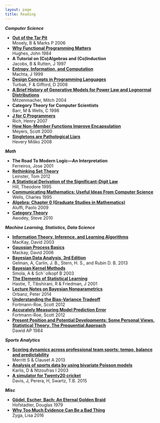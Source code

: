 ```yaml
---
layout: page
title: Reading
---
```


_**Computer Science**_

* **[Out of the Tar Pit](https://githubcom/papers-we-love/papers-we-love/blob/master/design/out-of-the-tar-pitpdf?raw=true)**   <br>Mosely, B & Marks P 2006
* **[Why Functional Programming Matters](https://githubcom/papers-we-love/papers-we-love/blob/master/functional_programming/why-functional-programming-matterspdf)**   <br>Hughes, John 1984
* **A Tutorial on (Co)Algebras and (Co)Induction**   <br>Jacobs, B & Rutten, J 1997
* **[Entropy, Information, and Computation](http://tntphysuniroma1it/twiki/pub/TNTgroup/AngeloVulpiani/machtapdf)**   <br>Machta, J 1999
* **[Design Concepts in Programming Languages](http://www.amazon.com/Design-Concepts-Programming-Languages-Press/dp/0262201755)**   <br>Turbak, F & Gifford, D 2008
* **[A Brief History of Generative Models for Power Law and Lognormal Distributions](http://www.eecsharvardedu/~michaelm/postscripts/im2004apdf)**   <br>Mitzenmacher, Mitch 2004
* **Category Theory for Computer Scientists**   <br>Barr, M & Wells, C 1998
* **[J for C Programmers](http://codejsoftwarecom/mediawiki/images/8/80/JforC20071003pdf)**   <br>Rich, Henry 2007
* **[How Non-Member Functions Improve Encapsulation](http://www.drdobbscom/cpp/how-non-member-functions-improve-encapsu/184401197)**   <br>Meyers, Scott 2000
* **[Singletons are Pathological Liars](http://misko.hevery.com/2008/08/17/singletons-are-pathological-liars/)**   <br>Hevery Miško 2008

_**Math**_

* **The Road To Modern Logic—An Interpretation**   <br>Ferreiros, Jose 2001
* **[Rethinking Set Theory](http://arxivorg/abs/12126543)**   <br>Leinster, Tom 2012
* **[A Statistical Derivation of the Significant-Digit Law](https://projecteuclidorg/euclidss/1177009869)**   <br>Hill, Theodore 1995
* **[Communicating Mathematics: Useful Ideas From Computer Science](http://wwwcwruedu/artsci/math/wells/pub/pdf/commathpdf)**   <br>Wells, Charles 1995
* **[Algebra: Chapter 0 (Graduate Studies in Mathematics)](http://www.amazoncom/Algebra-Chapter-Graduate-Studies-Mathematics/dp/0821847813)**   <br>Aluffi, Paolo 2009
* **[Category Theory](http://wwwmpi-swsorg/~dreyer/courses/catlogic/awodeypdf)**   <br>Awodey, Steve 2010

_**Machine Learning, Statistics, Data Science**_

* **[Information Theory, Inference, and Learning Algorithms ](http://wwwinferencephycamacuk/itprnn/bookpdf)**   <br>MacKay, David 2003
* **[Gaussian Process Basics](http://videolecturesnet/gpip06_mackay_gpb/)**   <br>Mackay, David 2006
* **[Bayesian Data Analysis, 3rd Edition](http://www.amazon.com/Bayesian-Analysis-Chapman-Statistical-Science-ebook/dp/B00I60M6H6/)**   <br>Gelman, A, Carlin, J. B., Stern, H. S., and Rubin D. B. 2013
* **[Bayesian Kernel Methods](http://alexsmolaorg/papers/2003/SmoSch03pdf)**   <br>Smola, A & Sch¨olkopf B 2003
* **[The Elements of Statistical Learning](http://webstanfordedu/~hastie/localftp/Springer/OLD/ESLII_print4pdf)**   <br>Hastie, T, Tibshirani, R & Friedman, J 2001
* **[Lecture Notes on Bayesian Nonparametrics](http://stat.columbia.edu/~porbanz/papers/porbanz_BNP_draft.pdf)**   <br>Orbanz, Peter 2014
* **[Understanding the Bias-Variance Tradeoff](http://scottfortmann-roecom/docs/BiasVariancehtml)**   <br>Fortmann-Roe, Scott 2012
* **[Accurately Measuring Model Prediction Error](http://scottfortmann-roecom/docs/MeasuringErrorhtml)**   <br>Fortmann-Roe, Scott 2012
* **[Present Position and Potential Developments: Some Personal Views. Statistical Theory. The Prequential Approach](http://www.cs.ubc.ca/~murphyk/MLRG/dawid84Prequential.pdf)**   <br>Dawid AP 1984

_**Sports Analytics**_

* **[Scoring dynamics across professional team sports: tempo, balance and predictability](http://arxiv.org/abs/1310.4461)**   <br>Merritt S & Clauset A 2013
* **[Analysis of sports data by using bivariate Poisson models ](http://tolstoy.newcastle.edu.au/R/e8/help/att-6544/karlisntzuofras03.pdf)**   <br>Karlis, D & Ntzoufras I 2003
* **[A simulator for Twenty20 cricket ](http://people.stat.sfu.ca/~tim/papers/t20sim.pdf)**   <br>Davis, J, Perera, H, Swartz, T.B. 2015

_**Misc**_

* **[Gödel, Escher, Bach: An Eternal Golden Braid ](http://wwwamazoncom/G%C3%B6del-Escher-Bach-Eternal-Golden/dp/0465026567)**   <br>Hofstadter, Douglas 1979
* **[Why Too Much Evidence Can Be a Bad Thing ](http://mphysorg/news/2016-01-evidence-badhtml#)**   <br>Zyga, Lisa 2016